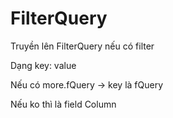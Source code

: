 # FilterQuery

Truyền lên FilterQuery nếu có filter

Dạng key: value

Nếu có more.fQuery -> key là fQuery

Nếu ko thì là field Column

